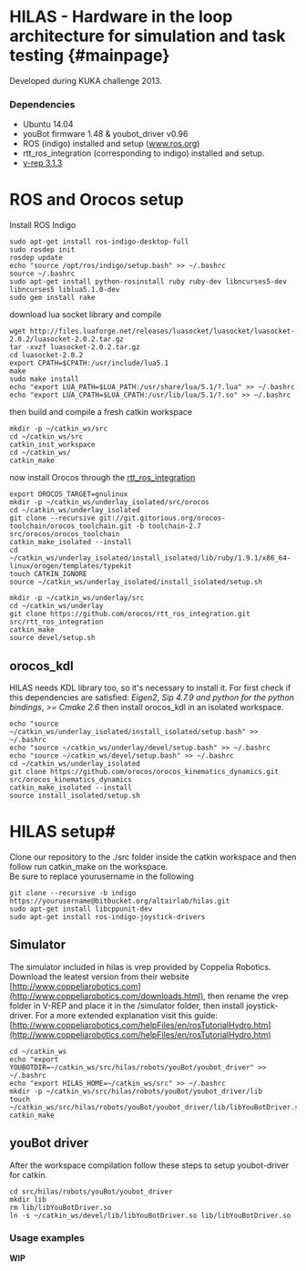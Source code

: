 HILAS -  Hardware in the loop architecture for simulation and task testing  {#mainpage}
========

Developed during KUKA challenge 2013. 

### Dependencies

* Ubuntu 14.04
* youBot firmware 1.48 & youbot_driver v0.96
* ROS (indigo) installed and setup (www.ros.org)
* rtt_ros_integration (corresponding to indigo) installed and setup. 
* [v-rep 3.1.3](http://www.coppeliarobotics.com) 

# ROS and Orocos setup #
Install ROS Indigo 
~~~
sudo apt-get install ros-indigo-desktop-full
sudo rosdep init
rosdep update
echo "source /opt/ros/indigo/setup.bash" >> ~/.bashrc
source ~/.bashrc
sudo apt-get install python-rosinstall ruby ruby-dev libncurses5-dev libncurses5 liblua5.1.0-dev
sudo gem install rake
~~~
download lua socket library and compile

~~~
wget http://files.luaforge.net/releases/luasocket/luasocket/luasocket-2.0.2/luasocket-2.0.2.tar.gz
tar -xvzf luasocket-2.0.2.tar.gz
cd luasocket-2.0.2
export CPATH=$CPATH:/usr/include/lua5.1
make
sudo make install
echo "export LUA_PATH=$LUA_PATH:/usr/share/lua/5.1/?.lua" >> ~/.bashrc
echo "export LUA_CPATH=$LUA_CPATH:/usr/lib/lua/5.1/?.so" >> ~/.bashrc
~~~
then build and compile a fresh catkin workspace

~~~
mkdir -p ~/catkin_ws/src
cd ~/catkin_ws/src
catkin_init_workspace
cd ~/catkin_ws/
catkin_make
~~~

now install Orocos through the [rtt_ros_integration](https://github.com/orocos/rtt_ros_integration)

~~~
export OROCOS_TARGET=gnulinux
mkdir -p ~/catkin_ws/underlay_isolated/src/orocos
cd ~/catkin_ws/underlay_isolated
git clone --recursive git://git.gitorious.org/orocos-toolchain/orocos_toolchain.git -b toolchain-2.7 src/orocos/orocos_toolchain
catkin_make_isolated --install
cd ~/catkin_ws/underlay_isolated/install_isolated/lib/ruby/1.9.1/x86_64-linux/orogen/templates/typekit
touch CATKIN_IGNORE
source ~/catkin_ws/underlay_isolated/install_isolated/setup.sh

mkdir -p ~/catkin_ws/underlay/src
cd ~/catkin_ws/underlay
git clone https://github.com/orocos/rtt_ros_integration.git src/rtt_ros_integration
catkin_make
source devel/setup.sh
~~~

## orocos_kdl ##
HILAS needs KDL library too, so it's necessary to install it. For first check if this dependencies are satisfied: *Eigen2*, *Sip 4.7.9 and python for the python bindings*, *>= Cmake 2.6*
then install orocos_kdl in an isolated workspace.

~~~
echo "source ~/catkin_ws/underlay_isolated/install_isolated/setup.bash" >> ~/.bashrc
echo "source ~/catkin_ws/underlay/devel/setup.bash" >> ~/.bashrc
echo "source ~/catkin_ws/devel/setup.bash" >> ~/.bashrc
cd ~/catkin_ws/underlay_isolated
git clone https://github.com/orocos/orocos_kinematics_dynamics.git src/orocos_kinematics_dynamics
catkin_make_isolated --install
source install_isolated/setup.sh
~~~

# HILAS setup#
Clone our repository to the ./src folder inside the catkin workspace and then follow run catkin_make on the workspace.  
Be sure to replace yourusername in the following 
~~~
git clone --recursive -b indigo https://yourusername@bitbucket.org/altairlab/hilas.git
sudo apt-get install libcppunit-dev
sudo apt-get install ros-indigo-joystick-drivers
~~~

## Simulator ##
The simulator included in hilas is vrep provided by Coppelia Robotics. Download the leatest version from their website [http://www.coppeliarobotics.com](http://www.coppeliarobotics.com/downloads.html), then rename the vrep folder in V-REP and place it in the /simulator folder, then install joystick-driver.
For a more extended explanation visit this guide: [http://www.coppeliarobotics.com/helpFiles/en/rosTutorialHydro.htm](http://www.coppeliarobotics.com/helpFiles/en/rosTutorialHydro.htm)

~~~
cd ~/catkin_ws
echo "export YOUBOTDIR=~/catkin_ws/src/hilas/robots/youBot/youbot_driver" >> ~/.bashrc
echo "export HILAS_HOME=~/catkin_ws/src" >> ~/.bashrc
mkdir -p ~/catkin_ws/src/hilas/robots/youBot/youbot_driver/lib
touch ~/catkin_ws/src/hilas/robots/youBot/youbot_driver/lib/libYouBotDriver.so
catkin_make
~~~

## youBot driver ##
After the workspace compilation follow these steps to setup youbot-driver for catkin.

~~~
cd src/hilas/robots/youBot/youbot_driver
mkdir lib
rm lib/libYouBotDriver.so
ln -s ~/catkin_ws/devel/lib/libYouBotDriver.so lib/libYouBotDriver.so
~~~

### Usage examples

**WIP**